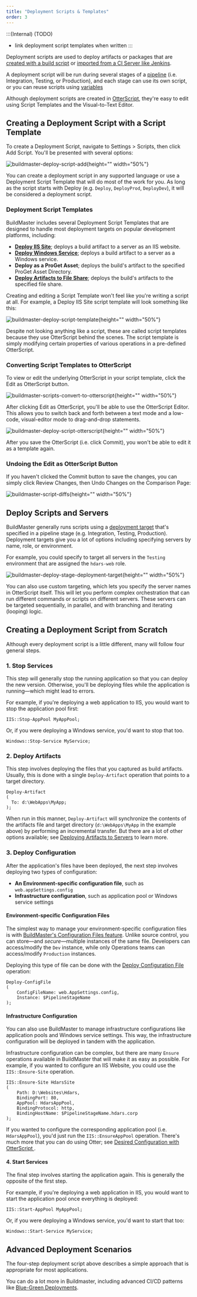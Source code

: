 ```yaml
---
title: "Deployment Scripts & Templates"
order: 3
---
```


:::(Internal) (TODO)
- link deployment script templates when written
:::

Deployment scripts are used to deploy artifacts or packages that are [created with a build script](/docs/buildmaster/builds-continuous-integration/buildmaster-build-scripts) or [imported from a CI Server like Jenkins](/docs/buildmaster/deployment-continuous-delivery/buildmaster-ciserver-import).

A deployment script will be run during several stages of a [pipeline](/docs/buildmaster/deployment-continuous-delivery/buildmaster-pipelines) (i.e. Integration, Testing, or Production), and each stage can use its own script, or you can reuse scripts using [variables](/docs/buildmaster/otterscript-execution-engine/buildmaster-variables) 

Although deployment scripts are created in [OtterScript](/docs/buildmaster/otterscript-execution-engine/buildmaster-otterscript-overview), they're easy to edit using Script Templates and the Visual-to-Text Editor.

## Creating a Deployment Script with a Script Template
To create a Deployment Script, navigate to Settings > Scripts, then click Add Script. You'll be presented with several options:

![buildmaster-deploy-script-add](/resources/docs/buildmaster-deploy-script-add.png){height="" width="50%"}

You can create a deployment script in any supported language or use a Deployment Script Template that will do most of the work for you. As long as the script starts with Deploy (e.g. `Deploy`, `DeployProd`, `DeployDev`), it will be considered a deployment script.

### Deployment Script Templates
BuildMaster includes several Deployment Script Templates that are designed to handle most deployment targets on popular development platforms, including:

* **[Deploy IIS Site](/docs/buildmaster/deployment-continuous-delivery/buildmaster-deployment-scripts/buildmaster-deploy-iis-site-script-template)**; deploys a build artifact to a server as an IIS website.
* **[Deploy Windows Service](/docs/buildmaster/deployment-continuous-delivery/buildmaster-deployment-scripts/buildmaster-deploy-windows-service-script)**; deploys a build artifact to a server as a Windows service.
* **Deploy as a ProGet Asset**; deploys the build's artifact to the specified ProGet Asset Directory.
* **[Deploy Artifacts to File Share](/docs/buildmaster/deployment-continuous-delivery/buildmaster-deployment-scripts/buildmaster-deploy-artifacts-to-file-share-script)**; deploys the build's artifacts to the specified file share.

Creating and editing a Script Template won't feel like you're writing a script at all. For example, a Deploy IIS Site script template will look something like this:

![buildmaster-deploy-script-template](/resources/docs/buildmaster-deploy-script-template.png){height="" width="50%"}

Despite not looking anything like a script, these are called script templates because they use OtterScript behind the scenes. The script template is simply modifying certain properties of various operations in a pre-defined OtterScript.

### Converting Script Templates to OtterScript
To view or edit the underlying OtterScript in your script template, click the Edit as OtterScript button.

![buildmaster-scripts-convert-to-otterscript](/resources/docs/buildmaster-scripts-convert-to-otterscript.png){height="" width="50%"}

After clicking Edit as OtterScript, you'll be able to use the OtterScript Editor. This allows you to switch back and forth between a text mode and a low-code, visual-editor mode to drag-and-drop statements.

![buildmaster-deploy-script-otterscript](/resources/docs/buildmaster-deploy-script-otterscript.png){height="" width="50%"}

After you save the OtterScript (i.e. click Commit), you won't be able to edit it as a template again.

### Undoing the Edit as OtterScript Button
If you haven't clicked the Commit button to save the changes, you can simply click Review Changes, then Undo Changes on the Comparison Page:

![buildmaster-script-diffs](/resources/docs/buildmaster-script-diffs.png){height="" width="50%"}

## Deploy Scripts and Servers
BuildMaster generally runs scripts using a [deployment target](/docs/buildmaster/deployment-continuous-delivery/buildmaster-pipelines#deployment-targets) that's specified in a pipeline stage (e.g. Integration, Testing, Production). Deployment targets give you a lot of options including specifying servers by name, role, or environment.

For example, you could specify to target all servers in the `Testing` environment that are assigned the `hdars-web` role.

![buildmaster-deploy-stage-deployment-target](/resources/docs/buildmaster-deploy-stage-deployment-target.png){height="" width="50%"}


You can also use custom targeting, which lets you specify the server names in OtterScript itself. This will let you perform complex orchestration that can run different commands or scripts on different servers. These servers can be targeted sequentially, in parallel, and with branching and iterating (looping) logic.

## Creating a Deployment Script from Scratch
Although every deployment script is a little different, many will follow four general steps.

### 1. Stop Services
This step will generally stop the running application so that you can deploy the new version. Otherwise, you'll be deploying files while the application is running—which might lead to errors.

For example, if you're deploying a web application to IIS, you would want to stop the application pool first:
```
IIS::Stop-AppPool MyAppPool;
```

Or, if you were deploying a Windows service, you'd want to stop that too.
```
Windows::Stop-Service MyService;
```
### 2. Deploy Artifacts
This step involves deploying the files that you captured as build artifacts. Usually, this is done with a single `Deploy-Artifact` operation that points to a target directory.

```
Deploy-Artifact
(
  To: d:\WebApps\MyApp;
);
```

When run in this manner, `Deploy-Artifact` will synchronize the contents of the artifacts file and target directory (`d:\WebApps\MyApp` in the example above) by performing an incremental transfer. But there are a lot of other options available; see [Deploying Artifacts to Servers](/docs/buildmaster/builds-continuous-integration/buildmaster-artifacts#deploying-artifacts-to-servers) to learn more.

### 3. Deploy Configuration
After the application's files have been deployed, the next step involves deploying two types of configuration:
* **An Environment-specific configuration file**, such as `web.appSettings.config`
* **Infrastructure configuration**, such as application pool or Windows service settings

#### Environment-specific Configuration Files
The simplest way to manage your environment-specific configuration files is with [BuildMaster's Configuration Files feature](/docs/buildmaster/deployment-continuous-delivery/buildmaster-applications-configuration-files). Unlike source control, you can store—and *secure*—multiple instances of the same file. Developers can access/modify the `Dev` instance, while only Operations teams can access/modify `Production` instances.

Deploying this type of file can be done with the [Deploy Configuration File](/docs/buildmaster/reference/operations/configuration-files/deploy-configuration-file) operation:
```
Deploy-ConfigFile
(
    ConfigFileName: web.AppSettings.config,
    Instance: $PipelineStageName
);
```

#### Infrastructure Configuration
You can also use BuildMaster to manage infrastructure configurations like application pools and Windows service settings. This way, the infrastructure configuration will be deployed in tandem with the application.

Infrastructure configuration can be complex, but there are many `Ensure` operations available in BuildMaster that will make it as easy as possible. For example, if you wanted to configure an IIS Website, you could use the `IIS::Ensure-Site` operation.

```
IIS::Ensure-Site HdarsSite
(
    Path: D:\Websites\Hdars,
    BindingPort: 80,
    AppPool: HdarsAppPool,
    BindingProtocol: http,
    BindingHostName: $PipelineStageName.hdars.corp
);
```

If you wanted to configure the corresponding application pool (i.e. `HdarsAppPool`), you'd just run the `IIS::EnsureAppPool` operation. There's much more that you can do using Otter; see [Desired Configuration with OtterScript ](/docs/otter/collecting-verifying-configuration/otter-desired-configuration-with-otterscript).


#### 4. Start Services
The final step involves starting the application again. This is generally the opposite of the first step.

For example, if you're deploying a web application in IIS, you would want to start the application pool once everything is deployed:
```
IIS::Start-AppPool MyAppPool;
```

Or, if you were deploying a Windows service, you'd want to start that too:
```
Windows::Start-Service MyService;
```

## Advanced Deployment Scenarios

The four-step deployment script above describes a simple approach that is appropriate for most applications. 

You can do a lot more in Buildmaster, including advanced CI/CD patterns like [Blue-Green Deployments](/docs/buildmaster/deployment-continuous-delivery/buildmaster-ci-cd-deployment-patterns/buildmaster-ci-cd-deployment-patterns-blue-green).